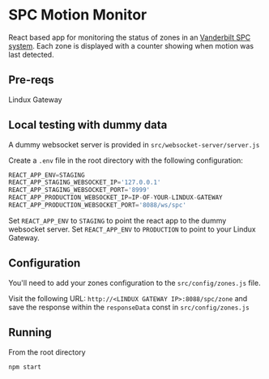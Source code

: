 # SPC Motion Monitor
React based app for monitoring the status of zones in an [Vanderbilt SPC system](https://www.lundix.se/smarta-losningar/). Each zone is displayed with a counter showing when motion was last detected.

## Pre-reqs
Lindux Gateway

## Local testing with dummy data
A dummy websocket server is provided in `src/websocket-server/server.js`

Create a `.env` file in the root directory with the following configuration:

```javascript
REACT_APP_ENV=STAGING
REACT_APP_STAGING_WEBSOCKET_IP='127.0.0.1'
REACT_APP_STAGING_WEBSOCKET_PORT='8999'
REACT_APP_PRODUCTION_WEBSOCKET_IP=IP-OF-YOUR-LINDUX-GATEWAY
REACT_APP_PRODUCTION_WEBSOCKET_PORT='8088/ws/spc'
```

Set `REACT_APP_ENV` to `STAGING` to point the react app to the dummy websocket server. Set `REACT_APP_ENV` to `PRODUCTION` to point to your Lindux Gateway.

## Configuration
You'll need to add your zones configuration to the `src/config/zones.js` file.

Visit the following URL: `http://<LINDUX GATEWAY IP>:8088/spc/zone` and save the response within the `responseData` const in `src/config/zones.js`

## Running
From the root directory

`npm start`
